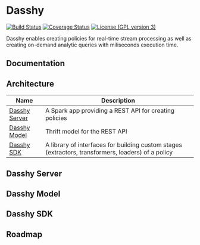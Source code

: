 # Dasshy

[![Build Status](https://travis-ci.org/KromatikSolutions/dasshy.svg?branch=master)](https://travis-ci.org/KromatikSolutions/dasshy)    [![Coverage Status](https://coveralls.io/repos/github/KromatikSolutions/dasshy/badge.svg?branch=master)](https://coveralls.io/github/KromatikSolutions/dasshy?branch=master) [![License (GPL version 3)](https://img.shields.io/badge/license-GNU%20GPL%20v3-blue.svg)](COPYING)

Dasshy enables creating policies for real-time stream processing as well as creating on-demand analytic queries with miliseconds execution time.

## Documentation

## Architecture

| Name | Description |
| ---- | ----------- |
| [Dasshy Server](#dasshy-server) | A Spark app providing a REST API for creating policies |
| [Dasshy Model](#dasshy-model) | Thrift model for the REST API  |
| [Dasshy SDK](#dasshy-sdk) | A library of interfaces for building custom stages (extractors, transformers, loaders) of a policy |

## Dasshy Server

## Dasshy Model

## Dasshy SDK

## Roadmap